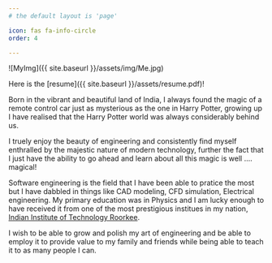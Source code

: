```yaml
---
# the default layout is 'page'

icon: fas fa-info-circle
order: 4

---
```


![MyImg]({{ site.baseurl }}/assets/img/Me.jpg)

Here is the [resume]({{ site.baseurl }}/assets/resume.pdf)!

Born in the vibrant and beautiful land of India, I always found the magic of a remote control car just as mysterious as the one in Harry Potter, growing up I have realised that the Harry Potter world was always considerably behind us. 

I truely enjoy the beauty of engineering and consistently find myself enthralled by the majestic nature of modern technology, further the fact that I just have the ability to go ahead and learn about all this magic is well .... magical! 

Software engineering is the field that I have been able to pratice the most but I have dabbled in things like CAD modeling, CFD simulation, Electrical engineering. My primary education was in Physics and I am lucky enough to have received it from one of the most prestigious institues in my nation, [Indian Institute of Technology Roorkee](https://www.iitr.ac.in).

I wish to be able to grow and polish my art of engineering and be able to employ it to provide value to my family and friends while being able to teach it to as many people I can.

